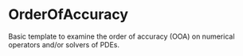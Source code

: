 # OrderOfAccuracy
Basic template to examine the order of accuracy (OOA) on numerical operators and/or solvers of PDEs.
